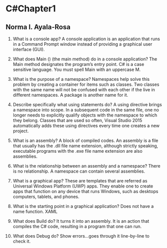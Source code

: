 ﻿# C#Chapter1

## Norma I. Ayala-Rosa

1. What is a console app?
A console application is an application that runs in a Command Prompt window instead of providing a graphical user interface (GUI).

2. What does Main () (the main method) do in a console application?
The Main method designates the program’s entry point.  C# is a case sensitive language.  You must spell Main with an uppercase M.

3. What is the purpose of a namespace?
Namespaces help solve this problem by creating a container for items such as classes. Two classes with the same name will not be confused with each other if the live in different namespaces.  A package is another name for it.

4. Describe specifically what using statements do?
A using directive brings a namespace into scope.  In a subsequent code in the same file, one no longer needs to explicitly qualify objects with the namespace to which they belong.  Classes that are used so often, Visual Studio 2015 automatically adds these using directives every time one creates a new project.

5. What is an assembly?
A block of compiled codes. An assembly is a file that usually has the .dll file name extension, although strictly speaking, executable programs with the .exe file name extension are also assemblies.

6. What is the relationship between an assembly and a namespace?
There is no relationship.  A namespace can contain several assemblies.

7. What is a graphical app?
These are templates that are referred as Universal Windows Platform (UWP) apps.  They enable one to create apps that function on any device that runs Windows, such as desktops computers, tablets, and phones.

8. What is the starting point in a graphical application?
Does not have a name function.  XAML

9. What does Build do?
It turns it into an assembly. It is an action that compiles the C# code, resulting in a program that one can run.

10. What does Debug do?
Show errors…goes through it line-by-line to check it.  

